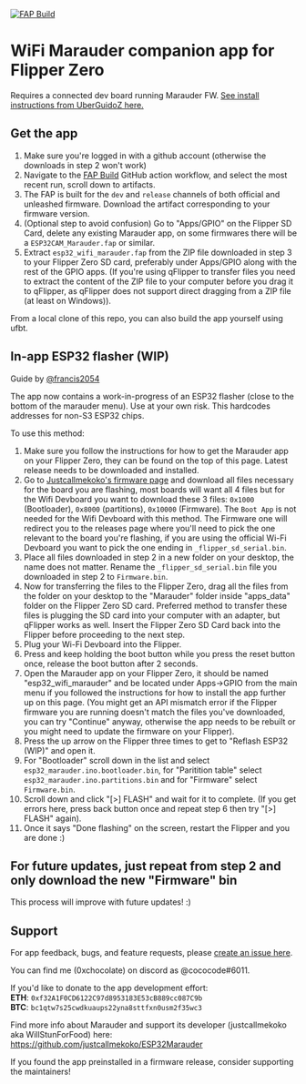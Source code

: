 [![FAP Build](https://github.com/0xchocolate/flipperzero-wifi-marauder/actions/workflows/build.yml/badge.svg)](https://github.com/0xchocolate/flipperzero-wifi-marauder/actions/workflows/build.yml)

# WiFi Marauder companion app for Flipper Zero

Requires a connected dev board running Marauder FW. [See install instructions from UberGuidoZ here.](https://github.com/UberGuidoZ/Flipper/tree/main/Wifi_DevBoard#marauder-install-information)

## Get the app
1. Make sure you're logged in with a github account (otherwise the downloads in step 2 won't work)
2. Navigate to the [FAP Build](https://github.com/0xchocolate/flipperzero-wifi-marauder/actions/workflows/build.yml)
   GitHub action workflow, and select the most recent run, scroll down to artifacts.
3. The FAP is built for the `dev` and `release` channels of both official and unleashed
   firmware. Download the artifact corresponding to your firmware version.
4. (Optional step to avoid confusion) Go to "Apps/GPIO" on the Flipper SD Card, delete any existing Marauder app, on some firmwares there will be a `ESP32CAM_Marauder.fap` or similar.
5. Extract `esp32_wifi_marauder.fap` from the ZIP file downloaded in step 3 to your Flipper Zero SD card, preferably under Apps/GPIO along with the rest of the GPIO apps. (If you're using qFlipper to transfer files you need to extract the content of the ZIP file to your computer before you drag it to qFlipper, as qFlipper does not support direct dragging from a ZIP file (at least on Windows)).

From a local clone of this repo, you can also build the app yourself using ufbt.

## In-app ESP32 flasher (WIP)
Guide by [@francis2054](https://github.com/francis2054)

The app now contains a work-in-progress of an ESP32 flasher (close to the bottom of the marauder menu). Use at your own risk. This hardcodes addresses for non-S3 ESP32 chips.

To use this method:
1. Make sure you follow the instructions for how to get the Marauder app on your Flipper Zero, they can be found on the top of this page. Latest release needs to be downloaded and installed.
2. Go to [Justcallmekoko's firmware page](https://github.com/justcallmekoko/ESP32Marauder/wiki/update-firmware#using-spacehuhn-web-updater) and download all files necessary for the board you are flashing, most boards will want all 4 files but for the Wifi Devboard you want to download these 3 files: `0x1000` (Bootloader), `0x8000` (partitions), `0x10000` (Firmware). The `Boot App` is not needed for the Wifi Devboard with this method. The Firmware one will redirect you to the releases page where you'll need to pick the one relevant to the board you're flashing, if you are using the official Wi-Fi Devboard you want to pick the one ending in `_flipper_sd_serial.bin`. 
3. Place all files downloaded in step 2 in a new folder on your desktop, the name does not matter. Rename the `_flipper_sd_serial.bin` file you downloaded in step 2 to `Firmware.bin`.
4. Now for transferring the files to the Flipper Zero, drag all the files from the folder on your desktop to the "Marauder" folder inside "apps_data" folder on the Flipper Zero SD card. Preferred method to transfer these files is plugging the SD card into your computer with an adapter, but qFlipper works as well. Insert the Flipper Zero SD Card back into the Flipper before proceeding to the next step.
5. Plug your Wi-Fi Devboard into the Flipper.
6. Press and keep holding the boot button while you press the reset button once, release the boot button after 2 seconds.
7. Open the Marauder app on your Flipper Zero, it should be named "esp32_wifi_marauder" and be located under Apps->GPIO from the main menu if you followed the instructions for how to install the app further up on this page. (You might get an API mismatch error if the Flipper firmware you are running doesn't match the files you've downloaded, you can try "Continue" anyway, otherwise the app needs to be rebuilt or you might need to update the firmware on your Flipper).
8. Press the up arrow on the Flipper three times to get to "Reflash ESP32 (WIP)" and open it.
9. For "Bootloader" scroll down in the list and select `esp32_marauder.ino.bootloader.bin`, for "Paritition table" select `esp32_marauder.ino.partitions.bin` and for "Firmware" select `Firmware.bin`.
10. Scroll down and click "[>] FLASH" and wait for it to complete. (If you get errors here, press back button once and repeat step 6 then try "[>] FLASH" again).
11. Once it says "Done flashing" on the screen, restart the Flipper and you are done :)

## For future updates, just repeat from step 2 and only download the new "Firmware" bin

This process will improve with future updates! :)

## Support

For app feedback, bugs, and feature requests, please [create an issue here](https://github.com/0xchocolate/flipperzero-firmware-with-wifi-marauder-companion/issues).

You can find me (0xchocolate) on discord as @cococode#6011.

If you'd like to donate to the app development effort:  
**ETH**: `0xf32A1F0CD6122C97d8953183E53cB889cc087C9b`  
**BTC**: `bc1qtw7s25cwdkuaups22yna8sttfxn0usm2f35wc3`

Find more info about Marauder and support its developer (justcallmekoko aka WillStunForFood) here: https://github.com/justcallmekoko/ESP32Marauder

If you found the app preinstalled in a firmware release, consider supporting the maintainers!